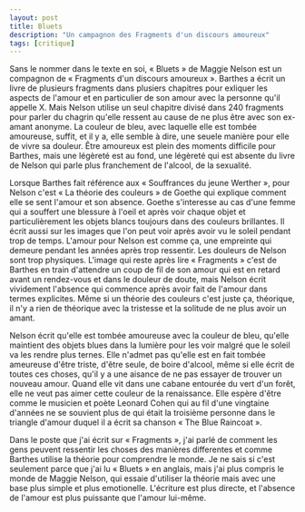 ```yaml
---
layout: post
title: Bluets
description: "Un campagnon des Fragments d'un discours amoureux"
tags: [critique]
---
```


Sans le nommer dans le texte en soi, « Bluets » de Maggie Nelson est un
compagnon  de « Fragments d'un discours amoureux ». 
Barthes a écrit un livre de plusieurs fragments dans plusiers
chapitres pour exliquer les 
aspects de l'amour et en particulier de son amour avec la personne 
qu'il appelle X. Mais Nelson utilise un seul chapitre divisé dans 240
fragments pour parler
du chagrin qu'elle ressent au cause de ne plus être avec son 
ex-amant anonyme. La couleur de bleu, avec laquelle elle est tombée 
amoureuse, suffit, et il y a, elle semble à dire, une seuele
manière pour elle de vivre sa douleur. Être amoureux est plein des
moments difficile pour Barthes, mais une légèreté est au fond, une
légèreté qui est absente du livre de Nelson qui parle plus
franchement de l'alcool, de la sexualité. 

Lorsque Barthes fait référence aux « Souffrances du jeune Werther », 
pour Nelson c'est « La théorie des couleurs » de Goethe qui explique
comment elle se sent l'amour et son absence. Goethe s'interesse au
cas d'une femme qui a souffert une blessure à l'oeil et après voir
chaque objet et particulièrement les objets blancs 
toujours dans des couleurs brillantes. Il écrit aussi sur les
images que l'on peut voir après avoir vu le soleil pendant trop de
temps. L'amour pour Nelson est comme ça, une empreinte qui demeure 
pendant les années après trop ressentir. Les douleurs de Nelson
sont trop physiques. L'image qui reste après lire « Fragments »
c'est de Barthes en train d'attendre un coup de fil de son amour
qui est en retard avant un rendez-vous et dans le douleur
de doute, mais Nelson écrit vividement l'absence qui commence
après avoir fait de l'amour dans termes explicites. Même si
un théorie des couleurs c'est juste ça, théorique, il n'y a rien
de théorique avec la tristesse et la solitude de ne plus avoir
un amant. 

Nelson écrit qu'elle est tombée amoureuse avec la couleur de bleu,
qu'elle maintient des objets blues dans la lumière pour les voir
malgré que le soleil va les rendre plus ternes. Elle n'admet pas qu'elle
est en fait tombée ameureuse d'être triste, d'être seule, de boire
d'alcool, même si elle écrit de toutes ces choses, qu'il y a une
aisance de ne pas essayer de trouver un nouveau amour. Quand elle
vit dans une cabane entourée du vert d'un forêt, elle ne veut
pas aimer cette couleur de la renaissance. Elle espère 
d'être comme le musicien et poète Leonard Cohen qui au fil d'une 
vingtaine d'années ne se souvient plus de qui était la
troisième personne dans le triangle d'amour duquel il a écrit
sa chanson « The Blue Raincoat ».

Dans le poste que j'ai écrit sur « Fragments », j'ai parlé de
comment les gens peuvent ressentir les choses des manières 
differentes et comme Barthes utilise la théorie pour comprendre
le monde. Je ne sais si c'est seulement parce que j'ai lu 
« Bluets » en anglais, mais j'ai plus compris le monde de
Maggie Nelson, qui essaie d'utiliser la théorie mais avec une
base plus simple et plus emotionelle. L'écriture est plus
directe, et l'absence de l'amour est plus puissante
que l'amour lui-même.
